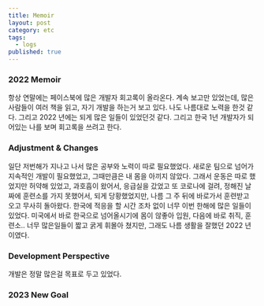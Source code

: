 ```yaml
---
title: Memoir
layout: post
category: etc
tags:
  - logs
published: true
---
```


### 2022 Memoir

항상 연말에는 페이스북에 많은 개발자 회고록이 올라온다. 계속 보고만 있었는데, 많은 사람들이 여러 책을 읽고, 자기 개발을 하는거 보고 있다. 나도 나름대로 노력을 한것 같다. 그리고 2022 년에는 되게 많은 일들이 있었던것 같다. 그리고 한국 1년 개발자가 되어있는 나를 보며 회고록을 쓰려고 한다.

### Adjustment & Changes

일단 저번해가 지나고 나서 많은 공부와 노력이 따로 필요했었다. 새로운 팀으로 넘어가 지속적인 개발이 필요했었고, 그때만큼은 내 몸을 아끼지 않았다. 그래서 운동은 따로 했었지만 허약해 있었고, 과호흡이 왔어서, 응급실을 갔었고 또 코로나에 걸려, 정해진 날짜에 훈련소를 가지 못했어서, 되게 당황했었지만, 나름 그 주 뒤에 바로가서 훈련받고 오고 무사히 돌아왔다. 한국에 적응을 할 시간 조차 없이 너무 이번 한해에 많은 일들이 있었다. 미국에서 바로 한국으로 넘어올시기에 몸이 않좋아 입원, 다음에 바로 취직, 훈련소.. 너무 많은일들이 짧고 굵게 휘몰아 쳤지만, 그래도 나름 생활을 잘했던 2022 년 이였다.

### Development Perspective

개발은 정말 많은걸 목표로 두고 있었다. 


### 2023 New Goal
